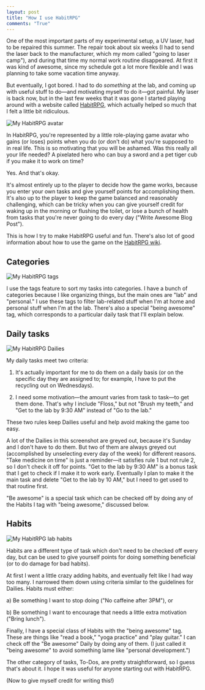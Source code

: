 ```yaml
---
layout: post
title: "How I use HabitRPG"
comments: "True"
---
```


One of the most important parts of my experimental setup, a UV laser, had to be repaired this summer. The repair took about six weeks (I had to send the laser back to the manufacturer, which my mom called "going to laser camp"), and during that time my normal work routine disappeared. At first it was kind of awesome, since my schedule got a lot more flexible and I was planning to take some vacation time anyway.

But eventually, I got bored. I had to do *something* at the lab, and coming up with useful stuff to do&mdash;and motivating myself to do it&mdash;got painful. My laser is back now, but in the last few weeks that it was gone I started playing around with a website called [HabitRPG](https://habitrpg.com/), which actually helped so much that I felt a little bit ridiculous.

<img class="img-responsive pull-left" src="{{ site.baseurl }}public/img/avatar.gif" title="My HabitRPG avatar">

In HabitRPG, you're represented by a little role-playing game avatar who gains (or loses) points when you do (or don't do) what you're supposed to in real life. This is so motivating that you will be ashamed. Was this really all your life needed? A pixelated hero who can buy a sword and a pet tiger cub if you make it to work on time? 

Yes. And that's okay.

It's almost entirely up to the player to decide how the game works, because you enter your own tasks and give yourself points for accomplishing them. It's also up to the player to keep the game balanced and reasonably challenging, which can be tricky when you can give yourself credit for waking up in the morning or flushing the toilet, or lose a bunch of health from tasks that you're never going to do every day ("Write Awesome Blog Post").

This is how I try to make HabitRPG useful and fun. There's also lot of good information about how to use the game on the [HabitRPG wiki](http://habitrpg.wikia.com/wiki/HabitRPG_Wiki).

Categories
--------------

<img class="img-responsive" src="{{ site.baseurl }}public/img/tags.gif" title="My HabitRPG tags">

I use the tags feature to sort my tasks into categories. I have a bunch of categories because I like organizing things, but the main ones are "lab" and "personal." I use these tags to filter lab-related stuff when I'm at home and personal stuff when I'm at the lab. There's also a special "being awesome" tag, which corresponds to a particular daily task that I'll explain below.

Daily tasks
---------------

<img class="img-responsive pull-right" src="{{ site.baseurl }}public/img/dailies.gif" title="My HabitRPG Dailies">

My daily tasks meet two criteria:

1. It's actually important for me to do them on a daily basis (or on the specific day they are assigned to; for example, I have to put the recycling out on Wednesdays).

2. I need some motivation&mdash;the amount varies from task to task&mdash;to get them done. That's why I include "Floss," but not "Brush my teeth," and "Get to the lab by 9:30 AM" instead of "Go to the lab."

These two rules keep Dailies useful and help avoid making the game too easy.

A lot of the Dailies in this screenshot are greyed out, because it's Sunday and I don't have to do them. But two of them are always greyed out (accomplished by unselecting every day of the week) for different reasons. "Take medicine on time" is just a reminder&mdash;it satisfies rule 1 but not rule 2, so I don't check it off for points. "Get to the lab by 9:30 AM" is a bonus task that I get to check if I make it to work early. Eventually I plan to make it the main task and delete "Get to the lab by 10 AM," but I need to get used to that routine first.

"Be awesome" is a special task which can be checked off by doing any of the Habits I tag with "being awesome," discussed below.

Habits
--------------

<img class="img-responsive pull-right" src="{{ site.baseurl }}public/img/habits-lab.gif" title="My HabitRPG lab habits">

Habits are a different type of task which don't need to be checked off every day, but can be used to give yourself points for doing something beneficial (or to do damage for bad habits).

At first I went a little crazy adding habits, and eventually felt like I had way too many. I narrowed them down using criteria similar to the guidelines for Dailies. Habits must either:

a) Be something I want to stop doing ("No caffeine after 3PM"), or

b) Be something I want to encourage that needs a little extra motivation ("Bring lunch").

Finally, I have a special class of Habits with the "being awesome" tag. These are things like "read a book," "yoga practice" and "play guitar." I can check off the "Be awesome" Daily by doing any of them. (I just called it "being awesome" to avoid something lame like "personal development.")

The other category of tasks, To-Dos, are pretty straightforward, so I guess that's about it. I hope it was useful for anyone starting out with HabitRPG. 

(Now to give myself credit for writing this!)